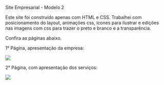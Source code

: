 Site Empresarial - Modelo 2

Este site foi construído apenas com HTML e CSS. Trabalhei com posicionamento do layout, animações css, icones para ilustrar e edições nas imagens com css para trazer o preto e branco e a transparência.

Confira as páginas abaixo.

1° Página, apresentação da empresa:

![](../business-website-2/img/business-website-home-page.png)

2° Página, com apresentação dos serviços:

![](../business-website-2/img/business-website-services.png)

